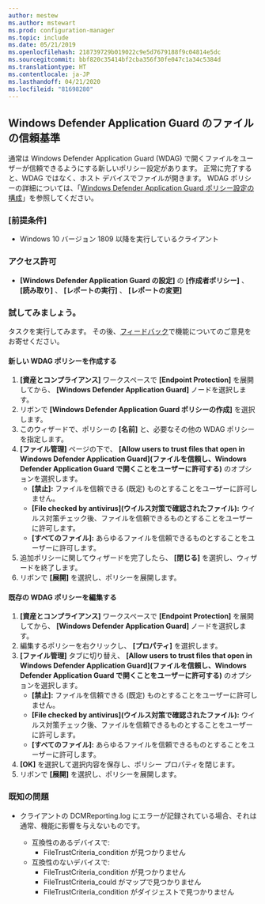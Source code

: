 ```yaml
---
author: mestew
ms.author: mstewart
ms.prod: configuration-manager
ms.topic: include
ms.date: 05/21/2019
ms.openlocfilehash: 218739729b019022c9e5d7679188f9c04814e5dc
ms.sourcegitcommit: bbf820c35414bf2cba356f30fe047c1a34c5384d
ms.translationtype: HT
ms.contentlocale: ja-JP
ms.lasthandoff: 04/21/2020
ms.locfileid: "81698280"
---
```

## <a name="windows-defender-application-guard-file-trust-criteria"></a><a name="bkmk_wdag"></a> Windows Defender Application Guard のファイルの信頼基準

<!--3555858-->
通常は Windows Defender Application Guard (WDAG) で開くファイルをユーザーが信頼できるようにする新しいポリシー設定があります。 正常に完了すると、WDAG ではなく、ホスト デバイスでファイルが開きます。 WDAG ポリシーの詳細については、「[Windows Defender Application Guard ポリシー設定の構成](https://docs.microsoft.com/windows/security/threat-protection/windows-defender-application-guard/configure-wd-app-guard)」を参照してください。

### <a name="prerequisites"></a>[前提条件]

- Windows 10 バージョン 1809 以降を実行しているクライアント

### <a name="permissions"></a>アクセス許可

- **[Windows Defender Application Guard の設定]** の **[作成者ポリシー]** 、 **[読み取り]** 、 **[レポートの実行]** 、 **[レポートの変更]**

### <a name="try-it-out"></a>試してみましょう。

タスクを実行してみます。 その後、[フィードバック](../../../../understand/find-help.md#product-feedback)で機能についてのご意見をお寄せください。

#### <a name="create-a-new-wdag-policy"></a>新しい WDAG ポリシーを作成する

1. **[資産とコンプライアンス]** ワークスペースで **[Endpoint Protection]** を展開してから、 **[Windows Defender Application Guard]** ノードを選択します。
1. リボンで **[Windows Defender Application Guard ポリシーの作成]** を選択します。
1. このウィザードで、ポリシーの **[名前]** と、必要なその他の WDAG ポリシーを指定します。
1. **[ファイル管理]** ページの下で、 **[Allow users to trust files that open in Windows Defender Application Guard]\(ファイルを信頼し、Windows Defender Application Guard で開くことをユーザーに許可する\)** のオプションを選択します。
     - **[禁止]:** ファイルを信頼できる (既定) ものとすることをユーザーに許可しません。
     - **[File checked by antivirus]\(ウイルス対策で確認されたファイル\):** ウイルス対策チェック後、ファイルを信頼できるものとすることをユーザーに許可します。
     - **[すべてのファイル]:** あらゆるファイルを信頼できるものとすることをユーザーに許可します。
1. 追加ポリシーに関してウィザードを完了したら、 **[閉じる]** を選択し、ウィザードを終了します。
1. リボンで **[展開]** を選択し、ポリシーを展開します。

#### <a name="edit-an-existing-wdag-policy"></a>既存の WDAG ポリシーを編集する

1. **[資産とコンプライアンス]** ワークスペースで **[Endpoint Protection]** を展開してから、 **[Windows Defender Application Guard]** ノードを選択します。
1. 編集するポリシーを右クリックし、 **[プロパティ]** を選択します。
1. **[ファイル管理]** タブに切り替え、 **[Allow users to trust files that open in Windows Defender Application Guard]\(ファイルを信頼し、Windows Defender Application Guard で開くことをユーザーに許可する\)** のオプションを選択します。
     - **[禁止]:** ファイルを信頼できる (既定) ものとすることをユーザーに許可しません。
     - **[File checked by antivirus]\(ウイルス対策で確認されたファイル\):** ウイルス対策チェック後、ファイルを信頼できるものとすることをユーザーに許可します。
     - **[すべてのファイル]:** あらゆるファイルを信頼できるものとすることをユーザーに許可します。
1. **[OK]** を選択して選択内容を保存し、ポリシー プロパティを閉じます。
1. リボンで **[展開]** を選択し、ポリシーを展開します。


### <a name="known-issues"></a>既知の問題

- クライアントの DCMReporting.log にエラーが記録されている場合、それは通常、機能に影響を与えないものです。

  - 互換性のあるデバイスで:
    - FileTrustCriteria_condition が見つかりません
  - 互換性のないデバイスで:
    - FileTrustCriteria_condition が見つかりません
    - FileTrustCriteria_could がマップで見つかりません
    - FileTrustCriteria_condition がダイジェストで見つかりません
